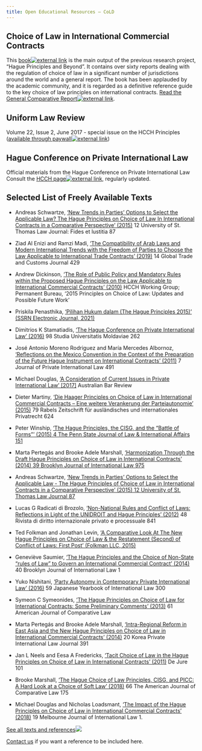 ```yaml
---
title: Open Educational Resources — CoLD
---
```


## ‌Choice of Law in International Commercial Contracts

This <a href="https://global.oup.com/academic/product/choice-of-law-in-international-commercial-contracts-9780198840107?cc=ch&lang=en" target="_blank">book<img
    src="https://choiceoflaw.blob.core.windows.net/assets/external_link.svg"
    alt="external link"
    class="external-link-icon"
  /></a> is the main output of the previous research project, “Hague Principles and Beyond”. It contains over sixty reports dealing with the regulation of choice of law in a significant number of jurisdictions around the world and a general report. The book has been applauded by the academic community, and it is regarded as a definitive reference guide to the key choice of law principles on international contracts.
<a href="https://fdslive.oup.com/www.oup.com/academic/pdf/13/9780198840107_chapter1.pdf" target="_blank">Read the General Comparative Report<img
    src="https://choiceoflaw.blob.core.windows.net/assets/external_link.svg"
    alt="external link"
    class="external-link-icon"
  /></a>.

## ‌Uniform Law Review

Volume 22, Issue 2, June 2017 - special issue on the HCCH Principles (<a href="https://academic.oup.com/ulr/issue/22/2" target="_blank">available through paywall<img
    src="https://choiceoflaw.blob.core.windows.net/assets/external_link.svg"
    alt="external link"
    class="external-link-icon"
  /></a>)

## Hague Conference on Private International Law

Official materials from the Hague Conference on Private International Law
Consult the <a href="https://www.hcch.net/en/instruments/conventions/specialised-sections/choice-of-law-principles" target="_blank">HCCH page<img
    src="https://choiceoflaw.blob.core.windows.net/assets/external_link.svg"
    alt="external link"
    class="external-link-icon"
  /></a>, regularly updated.

## Selected List of Freely Available Texts

- Andreas Schwartze, [‘New Trends in Parties’ Options to Select the Applicable Law? The Hague Principles on Choice of Law In International Contracts in a Comparative Perspective’ (2015)](/literature/L-9) 12 University of St. Thomas Law Journal: Fides et lustitia 87

- Ziad Al Enizi and Ramzi Madi, [‘The Compatibility of Arab Laws and Modern International Trends with the Freedom of Parties to Choose the Law Applicable to International Trade Contracts’ (2019)](/literature/L-3) 14 Global Trade and Customs Journal 429

- Andrew Dickinson, [‘The Role of Public Policy and Mandatory Rules within the Proposed Hague Principles on the Law Applicable to International Commercial Contracts’ (2010)](/literature/L-128) HCCH Working Group; Permanent Bureau, ‘2015 Principles on Choice of Law: Updates and Possible Future Work’

- Priskila Penasthika, [‘Pilihan Hukum dalam (The Hague Principles 2015)’ (SSRN Electronic Journal, 2021)](/literature/L-106)

- Dimitrios K Stamatiadis, [‘The Hague Conference on Private International Law’ (2016)](/literature/L-105) 98 Studia Universitatis Moldaviae 262

- José Antonio Moreno Rodriguez and María Mercedes Albornoz, [‘Reflections on the Mexico Convention in the Context of the Preparation of the Future Hague Instrument on International Contracts’ (2011)](/literature/L-104) 7 Journal of Private International Law 491

- Michael Douglas, [‘A Consideration of Current Issues in Private International Law’ [2017]](/literature/L-100) Australian Bar Review

- Dieter Martiny, [‘Die Haager Principles on Choice of Law in International Commercial Contracts – Eine weitere Verankerung der Parteiautonomie’ (2015)](/literature/L-99) 79 Rabels Zeitschrift für ausländisches und internationales Privatrecht 624

- Peter Winship, [‘The Hague Principles, the CISG, and the “Battle of Forms”’ (2015) 4 The Penn State Journal of Law & International Affairs 151](/literature/L-134)

- Marta Pertegás and Brooke Adele Marshall, [‘Harmonization Through the Draft Hague Principles on Choice of Law in International Contracts’ (2014) 39 Brooklyn Journal of International Law 975](/literature/L-118)

- Andreas Schwartze, [‘New Trends in Parties’ Options to Select the Applicable Law - The Hague Principles of Choice of Law in International Contracts in a Comparative Perspective’ (2015) 12 University of St. Thomas Law Journal 87](/literature/L-57)

- Lucas G Radicati di Brozolo, [‘Non-National Rules and Conflict of Laws: Reflections in Light of the UNIDROIT and Hague Principles’ (2012)](/literature/L-22) 48 Rivista di diritto internazionale privato e processuale 841

- Ted Folkman and Jonathan Levin, [‘A Comparative Look At The New Hague Principles on Choice of Law & the Restatement (Second) of Conflict of Laws: First Post’ (Folkman LLC, 2015)](/literature/L-36)

- Geneviève Saumier, [‘The Hague Principles and the Choice of Non-State “rules of Law” to Govern an International Commercial Contract’ (2014)](/literature/L-131) 40 Brooklyn Journal of International Law 1

- Yuko Nishitani, [‘Party Autonomy in Contemporary Private International Law’ (2016)](/literature/L-17) 59 Japanese Yearbook of International Law 300

- Symeon C Symeonides, [‘The Hague Principles on Choice of Law for International Contracts: Some Preliminary Comments’ (2013)](/literature/L-56) 61 American Journal of Comparative Law

- Marta Pertegás and Brooke Adele Marshall, [‘Intra-Regional Reform in East Asia and the New Hague Principles on Choice of Law in International Commercial Contracts’ (2014)](/literature/L-84) 20 Korea Private International Law Journal 391

- Jan L Neels and Eesa A Fredericks, [‘Tacit Choice of Law in the Hague Principles on Choice of Law in International Contracts’ (2011)](/literature/L-18) De Jure 101

- Brooke Marshall, [‘The Hague Choice of Law Principles, CISG, and PICC: A Hard Look at a Choice of Soft Law’ (2018)](/literature/L-116) 66 The American Journal of Comparative Law 175

- Michael Douglas and Nicholas Loadsmant, [‘The Impact of the Hague Principles on Choice of Law in International Commercial Contracts’ (2018)](/literature/L-81) 19 Melbourne Journal of International Law 1.

<a href="/search?type=Literature">See all texts and references<img
    src="https://choiceoflaw.blob.core.windows.net/assets/arrow_forward.svg"
    class="external-link-icon"
  /></a>

[Contact us](/contact) if you want a reference to be included here.
